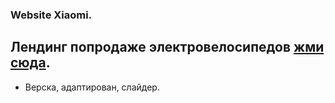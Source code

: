 ### Website Xiaomi.
## Лендинг попродаже электровелосипедов [жми сюда](https://miroshairk.github.io/website-Xiaomi/). 
- Верска, адаптирован, слайдер.

